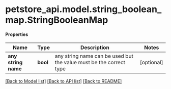 # petstore_api.model.string_boolean_map.StringBooleanMap

#### Properties
Name | Type | Description | Notes
------------ | ------------- | ------------- | -------------
**any string name** | **bool** | any string name can be used but the value must be the correct type | [optional] 

[[Back to Model list]](../../README.md#documentation-for-models) [[Back to API list]](../../README.md#documentation-for-api-endpoints) [[Back to README]](../../README.md)

